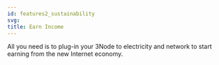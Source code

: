```yaml
---
id: features2_sustainability
svg: 
title: Earn Income
---
```


All you need is to plug-in your 3Node to electricity and network to start earning from the new Internet economy.
